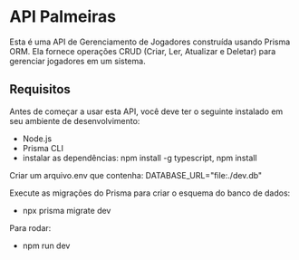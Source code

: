 # API Palmeiras

Esta é uma API de Gerenciamento de Jogadores construída usando Prisma ORM. Ela fornece operações CRUD (Criar, Ler, Atualizar e Deletar) para gerenciar jogadores em um sistema.

## Requisitos

Antes de começar a usar esta API, você deve ter o seguinte instalado em seu ambiente de desenvolvimento:

- Node.js
- Prisma CLI
- instalar as dependências: npm install -g typescript, npm install 

Criar um arquivo.env que contenha:
DATABASE_URL="file:./dev.db"

Execute as migrações do Prisma para criar o esquema do banco de dados:

- npx prisma migrate dev

Para rodar:

- npm run dev  


